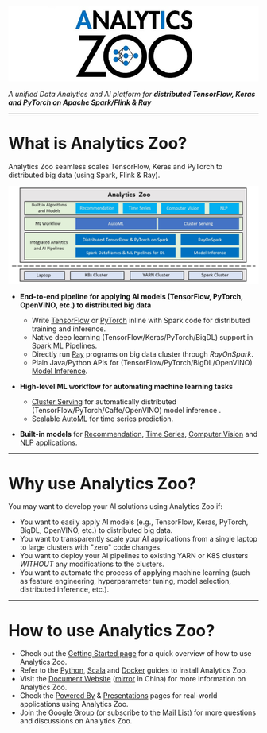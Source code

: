 ![logo](Image/logo_s.jpg) 

_A unified Data Analytics and AI platform for **distributed TensorFlow, Keras and PyTorch on Apache Spark/Flink & Ray**_

---

# <font size="6"><b>What is Analytics Zoo?</b></font>

Analytics Zoo seamless scales TensorFlow, Keras and PyTorch to distributed big data (using Spark, Flink & Ray).



![blockdiagram](Image/blockdiagram.jpg) 


* **End-to-end pipeline for applying AI models (TensorFlow, PyTorch, OpenVINO, etc.) to distributed big data** 
    * Write [TensorFlow](ProgrammingGuide/TFPark/tensorflow.md) or [PyTorch](ProgrammingGuide/pytorch.md) inline with Spark code for distributed training and inference.
    * Native deep learning (TensorFlow/Keras/PyTorch/BigDL) support in [Spark ML](ProgrammingGuide/nnframes.md) Pipelines.
    * Directly run [Ray](ProgrammingGuide/rayonspark.md) programs on big data cluster through _RayOnSpark_. 
    * Plain Java/Python APIs for (TensorFlow/PyTorch/BigDL/OpenVINO) [Model Inference](ProgrammingGuide/inference.md). 

* **High-level ML workflow for automating machine learning tasks**
  - [Cluster Serving](ClusterServingGuide/ProgrammingGuide.md) for automatically distributed (TensorFlow/PyTorch/Caffe/OpenVINO) model inference . 
  - Scalable [AutoML](ProgrammingGuide/AutoML/overview.md) for time series prediction.

- **Built-in models** for [Recommendation](APIGuide/Models/recommendation.md), [Time Series](APIGuide/Models/anomaly-detection.md), [Computer Vision](APIGuide/Models/object-detection.md) and [NLP](APIGuide/Models/text-matching.md) applications.

---

# <font size="6"><b>Why use Analytics Zoo?</b></font>

You may want to develop your AI solutions using Analytics Zoo if:

* You want to easily apply AI models (e.g., TensorFlow, Keras, PyTorch, BigDL, OpenVINO, etc.) to distributed big data.
* You want to transparently scale your AI applications from a single laptop to large clusters with "zero" code changes.
* You want to deploy your AI pipelines to existing YARN or K8S clusters *WITHOUT* any modifications to the clusters.
* You want to automate the process of applying machine learning (such as feature engineering, hyperparameter tuning, model selection, distributed inference, etc.). 

---

# <font size="6"><b>How to use Analytics Zoo?</b></font>

* Check out the [Getting Started page](gettingstarted.md) for a quick overview of how to use Analytics Zoo.
* Refer to the [Python](PythonUserGuide/install.md), [Scala](ScalaUserGuide/install.md) and [Docker](DockerUserGuide/index.md) guides to install Analytics Zoo.
* Visit the [Document Website](https://analytics-zoo.github.io/) ([mirror](https://analytics-zoo.gitee.io/) in China) for more information on Analytics Zoo.
* Check the [Powered By](https://analytics-zoo.github.io/master/#powered-by/) & [Presentations](https://analytics-zoo.github.io/master/#presentations/) pages for real-world applications using Analytics Zoo.
* Join the [Google Group](https://groups.google.com/forum/#!forum/bigdl-user-group) (or subscribe to the [Mail List](mailto:bigdl-user-group+subscribe@googlegroups.com)) for more questions and discussions on Analytics Zoo.
